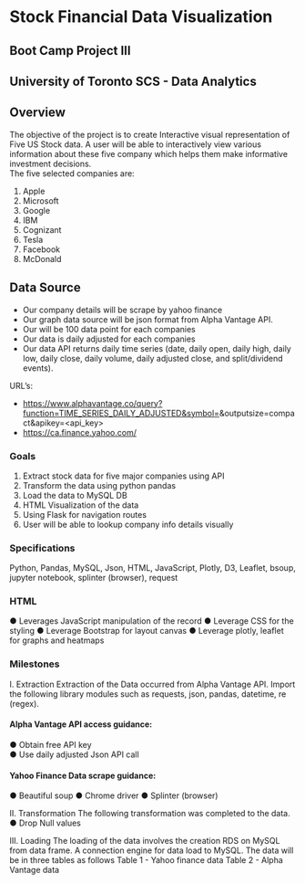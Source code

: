 # Stock Financial Data Visualization

## Boot Camp Project III
## University of Toronto SCS - Data Analytics

## Overview
The objective of the project is to create Interactive visual representation of Five US Stock data. A user will be able to interactively view various information about these five company which helps them make informative investment decisions.  
The five selected companies are:
1.	Apple
2.	Microsoft
3.	Google
4.	IBM
5.	Cognizant
6.  Tesla
7.  Facebook
8.  McDonald

## Data Source
-	Our company details will be scrape by yahoo finance
-	Our graph data source will be json format from Alpha Vantage API.
-	Our will be 100 data point for each companies
-	Our data is daily adjusted for each companies
-	Our data API returns daily time series (date, daily open, daily high, daily low, daily close, daily volume, daily adjusted close, and split/dividend events).

URL’s:
-	https://www.alphavantage.co/query?function=TIME_SERIES_DAILY_ADJUSTED&symbol=<sticker>&outputsize=compact&apikey=<api_key> 
-	https://ca.finance.yahoo.com/

### Goals
1.	Extract stock data for five major companies using API
2.	Transform the data using python pandas
3.	Load the data to MySQL DB
4.	HTML Visualization of the data
5.	Using Flask for navigation routes
6.	User will be able to lookup company info details visually

### Specifications
Python, Pandas, MySQL, Json, HTML, JavaScript, Plotly, D3, Leaflet, bsoup, jupyter notebook, splinter (browser), request

### HTML 
●	Leverages JavaScript manipulation of the record 
●	Leverage CSS for the styling
●	Leverage Bootstrap for layout canvas
●	Leverage plotly, leaflet for graphs and heatmaps

### Milestones
I.	Extraction
Extraction of the Data occurred from Alpha Vantage API.  Import the following library modules such as requests, json, pandas, datetime, re (regex).

#### Alpha Vantage API access guidance: 
●	Obtain free API key  
●	Use daily adjusted Json API call

#### Yahoo Finance Data scrape guidance: 
●	Beautiful soup
●	Chrome driver
●	Splinter (browser)

II.	Transformation
The following transformation was completed to the data.
●	Drop Null values

III.	Loading
The loading of the data involves the creation RDS on MySQL from data frame.  A connection engine for data load to MySQL.  The data will be in three tables as follows
Table 1 - Yahoo finance data 
Table 2 - Alpha Vantage data 
